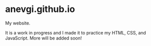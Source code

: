 # anevgi.github.io
My website.

It is a work in progress and I made it to practice my HTML, CSS, and JavaScript. 
More will be added soon!
